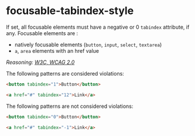 # focusable-tabindex-style

If set, all focusable elements must have a negative or 0 `tabindex` attribute, if any.
Focusable elements are :

- natively focusable elements (`button`, `input`, `select`, `textarea`)
- `a`, `area` elements with an href value

_Reasoning: [W3C, WCAG 2.0](https://www.w3.org/wiki/HTML/Usage/tabindex)_

The following patterns are considered violations:

```html
<button tabindex="1">Button</button>
```

```html
<a href="#" tabindex="12">Link</a>
```

The following patterns are not considered violations:

```html
<button tabindex="0">Button</button>
```

```html
<a href="#" tabindex="-1">Link</a>
```
